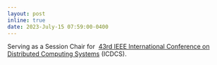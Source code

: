 ```yaml
---
layout: post
inline: true
date: 2023-July-15 07:59:00-0400
---
```


Serving as a Session Chair for  <a href="https://icdcs2023.icdcs.org">43rd IEEE International Conference on Distributed Computing Systems</a> (ICDCS).
